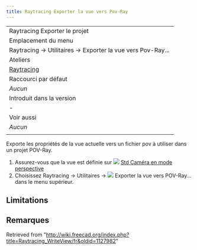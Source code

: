 ```yaml
---
title: Raytracing Exporter la vue vers Pov-Ray
---
```

|  |
| --- |
| Raytracing Exporter le projet |
| Emplacement du menu |
| Raytracing → Utilitaires → Exporter la vue vers Pov-Ray... ‏‎ |
| Ateliers |
| [Raytracing](/Raytracing_Workbench/fr "Raytracing Workbench/fr") |
| Raccourci par défaut |
| *Aucun* |
| Introduit dans la version |
| - |
| Voir aussi |
| *Aucun* |
|  |

Exporte les propriétés de la vue actuelle vers un fichier pov à utiliser dans un projet POV-Ray.

1. Assurez-vous que la vue est définie sur ![](/images/Std_PerspectiveCamera.svg) [Std Caméra en mode perspective](/Std_PerspectiveCamera/fr "Std PerspectiveCamera/fr")
2. Choisissez Raytracing → Utilitaires → ![](/images/Raytracing_WriteView.svg) Exporter la vue vers POV-Ray... dans le menu supérieur.

## Limitations

## Remarques

Retrieved from "<http://wiki.freecad.org/index.php?title=Raytracing_WriteView/fr&oldid=1127982>"